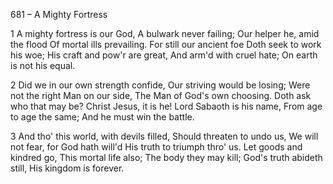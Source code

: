681 – A Mighty Fortress


1
A mighty fortress is our God,
A bulwark never failing;
Our helper he, amid the flood
Of mortal ills prevailing.
For still our ancient foe
Doth seek to work his woe;
His craft and pow'r are great,
And arm'd with cruel hate;
On earth is not his equal.

2
Did we in our own strength confide,
Our striving would be losing;
Were not the right Man on our side,
The Man of God's own choosing.
Doth ask who that may be?
Christ Jesus, it is he!
Lord Sabaoth is his name,
From age to age the same;
And he must win the battle.

3
And tho' this world, with devils filled,
Should threaten to undo us,
We will not fear, for God hath will'd
His truth to triumph thro' us.
Let goods and kindred go,
This mortal life also;
The body they may kill;
God's truth abideth still,
His kingdom is forever.

